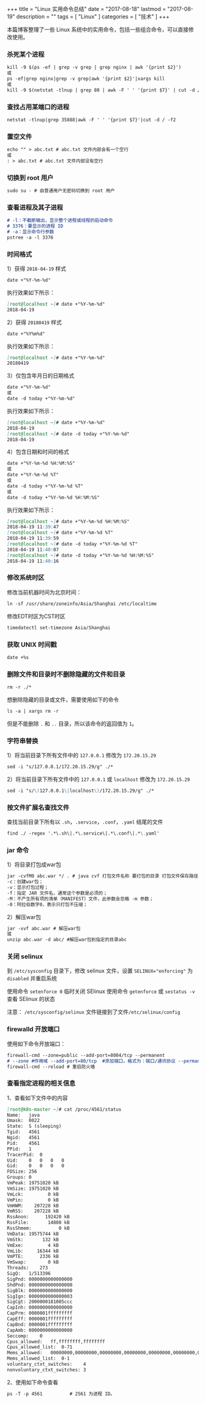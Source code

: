 +++
title = "Linux 实用命令总结"
date = "2017-08-18"
lastmod = "2017-08-19"
description = ""
tags = [
    "Linux"
]
categories = [
     "技术"
]
+++

本篇博客整理了一些 Linux 系统中的实用命令，包括一些组合命令，可以直接修改使用。

<!--more-->

### 杀死某个进程
```markdown
kill -9 $(ps -ef | grep -v grep | grep nginx | awk '{print $2}')
或
ps -ef|grep nginx|grep -v grep|awk '{print $2}'|xargs kill             # 杀死所有Nginx相关进程
或
kill -9 $(netstat -tlnup | grep 80 | awk -F ' ' '{print $7}' | cut -d / -f1) # 杀死占用某个端口的命令
```

### 查找占用某端口的进程
```markdown
netstat -tlnup|grep 35888|awk -F ' ' '{print $7}'|cut -d / -f2
```

### 置空文件
```markdown
echo "" > abc.txt # abc.txt 文件内部会有一个空行
或
: > abc.txt # abc.txt 文件内部没有空行
```

### 切换到 root 用户
```markdown
sudo su - # 由普通用户无密码切换到 root 用户
```

### 查看进程及其子进程
```markdown
# -l：不截断输出，显示整个进程或线程的启动命令
# 3376：要显示的进程 ID
# -a：显示命令行参数
pstree -a -l 3376
```

### 时间格式

1）获得 `2018-04-19` 样式
```markdown
date +"%Y-%m-%d"
```
执行效果如下所示：
```markdown
[root@localhost ~]# date +"%Y-%m-%d"
2018-04-19
```

2）获得 `20180419` 样式
```markdown
date +"%Y%m%d"
```
执行效果如下所示：
```markdown
[root@localhost ~]# date +"%Y-%m-%d"
20180419
```

3）仅包含年月日的日期格式
```markdown
date +"%Y-%m-%d" 
或 
date -d today +"%Y-%m-%d"
```
执行效果如下所示：
```markdown
[root@localhost ~]# date +"%Y-%m-%d"
2018-04-19
[root@localhost ~]# date -d today +"%Y-%m-%d"
2018-04-19
```

4）包含日期和时间的格式
```markdown
date +"%Y-%m-%d %H:%M:%S" 
或 
date +"%Y-%m-%d %T"
或
date -d today +"%Y-%m-%d %T" 
或
date -d today +"%Y-%m-%d %H:%M:%S"
```
执行效果如下所示：
```markdown
[root@localhost ~]# date +"%Y-%m-%d %H:%M:%S"
2018-04-19 11:39:47
[root@localhost ~]# date +"%Y-%m-%d %T"
2018-04-19 11:39:59
[root@localhost ~]# date -d today +"%Y-%m-%d %T" 
2018-04-19 11:40:07
[root@localhost ~]# date -d today +"%Y-%m-%d %H:%M:%S"
2018-04-19 11:40:16
```

### 修改系统时区
修改当前机器时间为北京时间：
```markdown
ln -sf /usr/share/zoneinfo/Asia/Shanghai /etc/localtime
```
修改EDT时区为CST时区
```markdown
timedatectl set-timezone Asia/Shanghai
```

### 获取 UNIX 时间戳
```markdown
date +%s
```

### 删除文件和目录时不删除隐藏的文件和目录
```markdown
rm -r ./*
```
想删除隐藏的目录或文件，需要使用如下的命令
```markdown
ls -a | xargs rm -r 
```
但是不能删除 `.` 和 `..` 目录，所以该命令的返回值为 `1`。

### 字符串替换

1）将当前目录下所有文件中的 `127.0.0.1` 修改为 `172.20.15.29`
```markdown
sed -i "s/127.0.0.1/172.20.15.29/g" ./*
```

2）将当前目录下所有文件中的 `127.0.0.1` 或 `localhost` 修改为 `172.20.15.29`
```markdown
sed -i "s/\(127.0.0.1\|localhost\)/172.20.15.29/g" ./*
```

### 按文件扩展名查找文件

查找当前目录下所有以 `.sh`，`.service`，`.conf`，`.yaml` 结尾的文件
```markdown
find ./ -regex '.*\.sh\|.*\.service\|.*\.conf\|.*\.yaml'
```

### jar 命令

1）将目录打包成war包
```markdown
jar -cvfM0 abc.war */ . # java cvf 打包文件名称 要打包的目录 打包文件保存路径 
-c：创建war包；
-v：显示打包过程；
-f：指定 JAR 文件名，通常这个参数是必须的；
-M：不产生所有项的清单（MANIFEST〕文件，此参数会忽略 -m 参数；
-0：阿拉伯数字0，表示只打包不压缩；
```

2）解压war包
```markdown
jar -xvf abc.war # 解压war包
或
unzip abc.war -d abc/ #解压war包到指定的目录abc
```

### 关闭 selinux
   
到 `/etc/sysconfig` 目录下，修改 selinux 文件，设置 `SELINUX="enforcing"` 为 `disabled` 并重启系统

使用命令 `setenforce 0` 临时关闭 SElinux
使用命令 `getenforce` 或 `sestatus -v `查看 SElinux 的状态

注意：
`/etc/sysconfig/selinux` 文件链接到了文件`/etc/selinux/config`


### firewalld 开放端口

使用如下命令开放端口：
```markdown
firewall-cmd --zone=public --add-port=8004/tcp --permanent 
# --zone #作用域 --add-port=80/tcp  #添加端口，格式为：端口/通讯协议 --permanent  #永久生效，没有此参数重启后失效
firewall-cmd --reload # 重启防火墙
```

### 查看指定进程的相关信息

1、查看如下文件中的内容
```markdown
[root@k8s-master ~]# cat /proc/4561/status
Name:	java
Umask:	0022
State:	S (sleeping)
Tgid:	4561
Ngid:	4561
Pid:	4561
PPid:	1
TracerPid:	0
Uid:	0	0	0	0
Gid:	0	0	0	0
FDSize:	256
Groups:	0 
VmPeak:	19751020 kB
VmSize:	19751020 kB
VmLck:	       0 kB
VmPin:	       0 kB
VmHWM:	  207228 kB
VmRSS:	  207228 kB
RssAnon:	  192420 kB
RssFile:	   14808 kB
RssShmem:	       0 kB
VmData:	19575744 kB
VmStk:	     132 kB
VmExe:	       4 kB
VmLib:	   16344 kB
VmPTE:	    2336 kB
VmSwap:	       0 kB
Threads:	273
SigQ:	1/513396
SigPnd:	0000000000000000
ShdPnd:	0000000000000000
SigBlk:	0000000000000000
SigIgn:	0000000000000003
SigCgt:	2000000181005ccc
CapInh:	0000000000000000
CapPrm:	0000001fffffffff
CapEff:	0000001fffffffff
CapBnd:	0000001fffffffff
CapAmb:	0000000000000000
Seccomp:	0
Cpus_allowed:	ff,ffffffff,ffffffff
Cpus_allowed_list:	0-71
Mems_allowed:	00000000,00000000,00000000,00000000,00000000,00000000,00000000,00000000,00000000,00000000,00000000,00000000,00000000,00000000,00000000,00000000,00000000,00000000,00000000,00000000,00000000,00000000,00000000,00000000,00000000,00000000,00000000,00000000,00000000,00000000,00000000,00000003
Mems_allowed_list:	0-1
voluntary_ctxt_switches:	4
nonvoluntary_ctxt_switches:	3
```

2、使用如下命令查看
```markdown
ps -T -p 4561          # 2561 为进程 ID。
```



